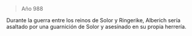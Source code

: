 > Año 988

Durante la guerra entre los reinos de Solor y Ringerike, Alberich sería asaltado por una guarnición de Solor y asesinado en su propia herrería.